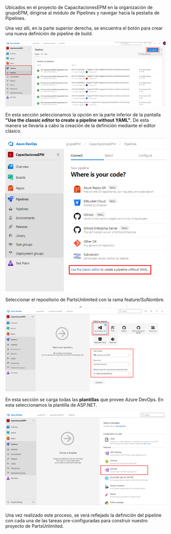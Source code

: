 Ubicados en el proyecto de CapacitacionesEPM en la organización de grupoEPM, dirigirse al módulo de Pipelines y navegar hacia la pestaña de Pipelines.

Una vez allí, en la parte superior derecha, se encuentra el botón para crear una nueva definición de pipeline de build.

![opcion-crear-pipeline](./assets/opcion-creacion-pipeline.png)

En esta sección seleccionamos la opción en la parte inferior de la pantalla **"Use the classic editor to create a pipeline without YAML"**. De esta manera se llevaría a cabo la creación de la definición mediante el editor clásico.

![seleccionar-classic-editor](./assets/seleccionar-classic-editor.png)

Seleccionar el repositorio de PartsUnlimited con la rama feature/SuNombre.

![seleccionar-repositorio](./assets/seleccionar-repositorio.png)

En esta sección se carga todas las **plantillas** que provee Azure DevOps. En esta seleccionamos la plantilla de ASP.NET.

![seleccionar-plantilla](./assets/seleccionar-plantilla.png)

Una vez realizado este proceso, se verá reflejado la definición del pipeline con cada una de las tareas pre-configuradas para construir nuestro proyecto de PartsUnlimited.